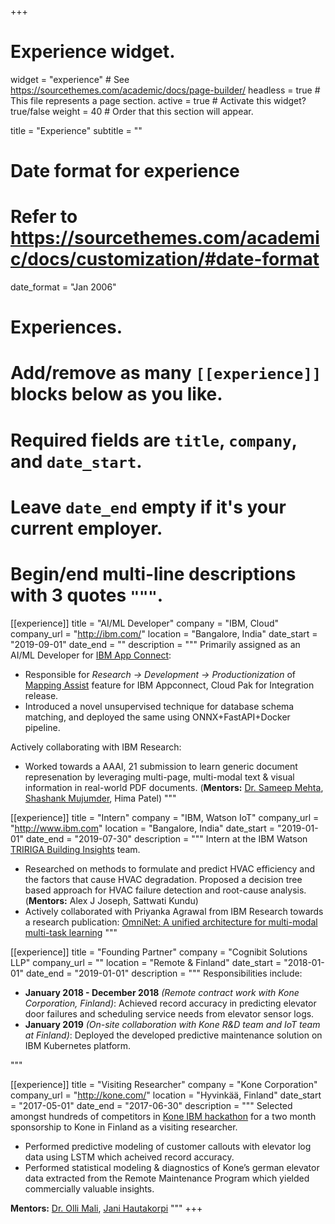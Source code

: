 +++
# Experience widget.
widget = "experience"  # See https://sourcethemes.com/academic/docs/page-builder/
headless = true  # This file represents a page section.
active = true  # Activate this widget? true/false
weight = 40  # Order that this section will appear.

title = "Experience"
subtitle = ""

# Date format for experience
#   Refer to https://sourcethemes.com/academic/docs/customization/#date-format
date_format = "Jan 2006"

# Experiences.
#   Add/remove as many `[[experience]]` blocks below as you like.
#   Required fields are `title`, `company`, and `date_start`.
#   Leave `date_end` empty if it's your current employer.
#   Begin/end multi-line descriptions with 3 quotes `"""`.

[[experience]]
  title = "AI/ML Developer"
  company = "IBM, Cloud"
  company_url = "http://ibm.com/"
  location = "Bangalore, India"
  date_start = "2019-09-01"
  date_end = ""
  description = """
Primarily assigned as an AI/ML Developer for [IBM App Connect](https://www.ibm.com/cloud/app-connect):
* Responsible for *Research &#8594; Development &#8594; Productionization* of [Mapping Assist](https://youtu.be/a3ULbH0MyQk) feature for IBM Appconnect, Cloud Pak for Integration release.
* Introduced a novel unsupervised technique for database schema matching, and deployed the same using ONNX+FastAPI+Docker pipeline.


Actively collaborating with IBM Research:
* Worked towards a AAAI, 21 submission to learn generic document represenation by leveraging multi-page, multi-modal text & visual information in real-world PDF documents. (**Mentors:** [Dr. Sameep Mehta](https://scholar.google.co.in/citations?user=NXA956gAAAAJ&hl=en), [Shashank Mujumder](https://scholar.google.co.in/citations?user=_HS1vTsAAAAJ&hl=en), Hima Patel)
  """

[[experience]]
  title = "Intern"
  company = "IBM, Watson IoT"
  company_url = "http://www.ibm.com"
  location = "Bangalore, India"
  date_start = "2019-01-01"
  date_end = "2019-07-30"
  description = """
Intern at the IBM Watson [TRIRIGA Building Insights](https://www.ibm.com/in-en/products/tririga/building-insights) team. 
* Researched on methods to formulate and predict HVAC efficiency and the factors that cause HVAC degradation. Proposed a decision tree based approach for HVAC failure detection and root-cause analysis. (**Mentors:** Alex J Joseph, Sattwati Kundu)
* Actively collaborated with Priyanka Agrawal from IBM Research towards a research publication: [OmniNet: A unified architecture for multi-modal multi-task learning](https://arxiv.org/abs/1907.07804)
  """

[[experience]]
  title = "Founding Partner"
  company = "Cognibit Solutions LLP"
  company_url = ""
  location = "Remote & Finland"
  date_start = "2018-01-01"
  date_end = "2019-01-01"
  description = """
  Responsibilities include:  
  * **January 2018 - December 2018** *(Remote contract work with Kone Corporation, Finland)*: Achieved record accuracy in predicting elevator door failures and scheduling service needs from elevator sensor logs.
  * **January 2019** *(On-site collaboration with Kone R&D team and IoT team at Finland)*: Deployed the developed predictive maintenance solution on IBM Kubernetes platform.

  """

[[experience]]
  title = "Visiting Researcher"
  company = "Kone Corporation"
  company_url = "http://kone.com/"
  location = "Hyvinkää, Finland"
  date_start = "2017-05-01"
  date_end = "2017-06-30"
  description = """
  Selected amongst hundreds of competitors in [Kone IBM hackathon](http://kone.com/en/news-and-insights/stories/kone-india-hackathon.aspx) for a two month sponsorship to Kone in Finland as a visiting researcher. 
  * Performed predictive modeling of customer callouts with elevator log data using LSTM which acheived record accuracy.
  * Performed statistical modeling & diagnostics of Kone’s german elevator data extracted from the Remote Maintenance Program which yielded commercially valuable insights.

**Mentors:** [Dr. Olli Mali](https://scholar.google.fi/citations?user=iO39DukAAAAJ&hl=en), [Jani Hautakorpi](https://dblp.org/pid/39/2553.html) 
  """
+++
